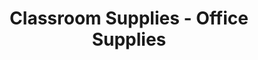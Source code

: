 ---
title: "Classroom Supplies - Office Supplies"
url: /wayne/classroom-supplies-office-supplies/
shop: office supplies
---